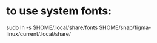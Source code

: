 # to use system fonts: 
sudo ln -s $HOME/.local/share/fonts $HOME/snap/figma-linux/current/.local/share/
